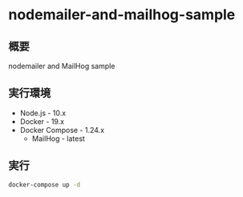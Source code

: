 # nodemailer-and-mailhog-sample

## 概要

nodemailer and MailHog sample

## 実行環境

* Node.js - 10.x
* Docker - 19.x
* Docker Compose - 1.24.x
  * MailHog - latest

## 実行

```bash
docker-compose up -d
```
